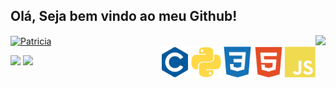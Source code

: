 ## Olá, Seja bem vindo ao meu Github!


<div>
<a href="https://github.com/PatriciaRibeiroDEV">
<img height="200em" img align="right" src="https://github-readme-stats.vercel.app/api/top-langs/?username=PatriciaRibeiroDEV&layout=compact&langs_count=16&theme=midnight-purple"/>
</div>

<img align= "center" alt="Patricia" height="230" width="300" src="https://i.pinimg.com/originals/1a/71/58/1a7158689e5ce37e5d78d97c332a003f.gif" play/>

<div>
  
<img align="right" alt="Patricia-JS" height="50" width="50" src="https://raw.githubusercontent.com/devicons/devicon/master/icons/javascript/javascript-plain.svg">
<img align="right" alt="Patricia-HTML" height="50" width="50" src="https://raw.githubusercontent.com/devicons/devicon/master/icons/html5/html5-plain.svg">
<img align="right" alt="Patricia-JS" height="50" width="50" src="https://raw.githubusercontent.com/devicons/devicon/master/icons/css3/css3-plain.svg">
<img align="right" alt="Patricia-JS" height="50" width="50" src="https://raw.githubusercontent.com/devicons/devicon/master/icons/python/python-plain.svg">
<img align="right" alt="Patricia-JS" height="50" width="50" src="https://raw.githubusercontent.com/devicons/devicon/master/icons/c/c-plain.svg">
</div>
 
 <div> 
 
  <a href = "mailto:patriciasribeiroce@gmail.com"><img align="down-left" height="40" src="https://img.shields.io/badge/-Gmail-%23333?style=for-the-badge&logo=gmail&logoColor=white" target="_blank"></a>
  <a href="https://www.linkedin.com/in/patricia-silva-ribeiro-bb180624b/" target="_blank"><img align="left-down" height="40" src="https://img.shields.io/badge/-LinkedIn-%230077B5?style=for-the-badge&logo=linkedin&logoColor=white" target="_blank"></a> 
  
</div>
